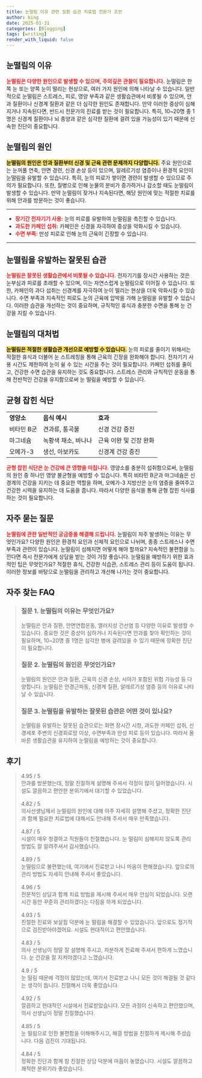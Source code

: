 ```yaml
---
title: 눈떨림 이유 관련 질환 습관 치료법 전문가 조언
author: bing
date: 2025-01-31
categories: [Blogging]
tags: [writing]
render_with_liquid: false
---
```



<h2 id='눈떨림의_이유'>눈떨림의 이유</h2>

<p><b><span style="color: #ee2323;">눈떨림은 다양한 원인으로 발생할 수 있으며, 주의깊은 관찰이 필요합니다.</span></b> 눈떨림은 한쪽 눈 또는 양쪽 눈이 떨리는 현상으로, 여러 가지 원인에 의해 나타날 수 있습니다. 일반적으로 눈떨림은 스트레스, 피로, 영양 부족과 같은 생활습관에서 비롯될 수 있으며, 안과 질환이나 신경계 질환과 같은 더 심각한 원인도 존재합니다. 만약 이러한 증상이 심해지거나 지속된다면, 반드시 전문가의 진료를 받는 것이 필요합니다. 특히, 10~20명 중 1명은 신경계 질환이나 뇌 종양과 같은 심각한 질환에 걸려 있을 가능성이 있기 때문에 신속한 진단이 중요합니다.</p>

<h2 id='눈떨림의_원인'>눈떨림의 원인</h2>

<p><b><span style="background-color: #ffe066;">눈떨림의 원인은 안과 질환부터 신경 및 근육 관련 문제까지 다양합니다.</span></b> 주요 원인으로는 눈꺼풀 연축, 안면 경련, 신경 손상 등이 있으며, 알레르기성 염증이나 환경적 요인이 눈떨림을 유발할 수 있습니다. 특히, 눈의 피로가 쌓이면 경련이 발생할 수 있으므로 주의가 필요합니다. 또한, 질병으로 인해 눈물의 분비가 증가하거나 감소할 때도 눈떨림이 발생할 수 있습니다. 만약 눈떨림이 잦거나 지속된다면, 해당 원인에 맞는 적절한 치료를 위해 안과를 방문하는 것이 좋습니다.</p>

<hr />

<ul>
    <li><b><span style="color: #ee2323;">장기간 전자기기 사용:</span></b> 눈의 피로를 유발하여 눈떨림을 촉진할 수 있습니다.</li>
    <li><b><span style="color: #ee2323;">과도한 카페인 섭취:</span></b> 카페인은 신경을 자극하여 증상을 악화시킬 수 있습니다.</li>
    <li><b><span style="color: #ee2323;">수면 부족:</span></b> 만성 피로로 인해 눈의 근육이 긴장할 수 있습니다.</li>
</ul>

<hr />

<h2 id='눈떨림을_유발하는_잘못된_습관'>눈떨림을 유발하는 잘못된 습관</h2>

<p><b><span style="color: #ee2323;">눈떨림은 잘못된 생활습관에서 비롯될 수 있습니다.</span></b> 전자기기를 장시간 사용하는 것은 눈부심과 피로를 초래할 수 있으며, 이는 자연스럽게 눈떨림으로 이어질 수 있습니다. 또한, 카페인의 과다 섭취는 신경계를 자극하여 눈이 떨리는 현상을 더욱 악화시킬 수 있습니다. 수면 부족과 지속적인 피로도 눈의 근육에 압박을 가해 눈떨림을 유발할 수 있습니다. 이러한 습관을 개선하는 것이 중요하며, 규칙적인 휴식과 충분한 수면을 통해 눈 건강을 지킬 수 있습니다.</p>

<h2 id='눈떨림의_대처법'>눈떨림의 대처법</h2>

<p><b><span style="background-color: #ffe066;">눈떨림은 적절한 생활습관 개선으로 예방할 수 있습니다.</span></b> 눈의 피로를 줄이기 위해서는 적절한 휴식과 더불어 눈 스트레칭을 통해 근육의 긴장을 완화해야 합니다. 전자기기 사용 시간도 제한하여 눈이 쉴 수 있는 시간을 주는 것이 필요합니다. 카페인 섭취를 줄이고, 건강한 수면 습관을 유지하는 것도 중요합니다. 스트레스 관리와 규칙적인 운동을 통해 전반적인 건강을 유지함으로써 눈 떨림을 예방할 수 있습니다.</p>

<h2 id='균형잡힌_식단'>균형 잡힌 식단</h2>

<table>
    <tr>
        <td><b>영양소</b></td>
        <td><b>음식 예시</b></td>
        <td><b>효과</b></td>
    </tr>
    <tr>
        <td>비타민 B군</td>
        <td>견과류, 통곡물</td>
        <td>신경 건강 증진</td>
    </tr>
    <tr>
        <td>마그네슘</td>
        <td>녹황색 채소, 바나나</td>
        <td>근육 이완 및 긴장 완화</td>
    </tr>
    <tr>
        <td>오메가-3</td>
        <td>생선, 아보카도</td>
        <td>신경계 건강 증진</td>
    </tr>
</table>

<p><b><span style="color: #ee2323;">균형 잡힌 식단은 눈 건강에 큰 영향을 미칩니다.</span></b> 영양소를 충분히 섭취함으로써, 눈떨림의 원인 중 하나인 영양 불균형을 예방할 수 있습니다. 특히 비타민 B군과 마그네슘은 신경계의 건강을 지키는 데 중요한 역할을 하며, 오메가-3 지방산은 눈의 염증을 줄여주고 건강한 시력을 유지하는 데 도움을 줍니다. 따라서 다양한 음식을 통해 균형 잡힌 식사를 하는 것이 필요합니다.</p>

<h2 id='자주_묻는_질문'>자주 묻는 질문</h2>

<p><b><span style="color: #ee2323;">눈떨림에 관한 일반적인 궁금증을 해결해 드립니다.</span></b> 눈떨림이 자주 발생하는 이유는 무엇인가요? 다양한 원인은 환경적 요인과 신체적 요인으로 나뉘며, 종종 스트레스나 수면 부족과 관련이 있습니다. 눈떨림이 심해지면 어떻게 해야 할까요? 지속적인 불편함을 느낀다면 즉시 전문가에게 상담을 받는 것이 가장 좋습니다. 눈떨림을 예방하기 위한 효과적인 팁은 무엇인가요? 적절한 휴식, 건강한 식습관, 스트레스 관리 등이 도움이 됩니다. 이러한 정보를 바탕으로 눈떨림을 관리하고 개선해 나가는 것이 중요합니다.</p>


<h2 id='자주_찾는_FAQ'>자주 찾는 FAQ</h2>
<div itemscope="" itemtype="https://schema.org/FAQPage"> 
<blockquote> 
<div itemscope="" itemprop="mainEntity" itemtype="https://schema.org/Question"> 
<h3 itemprop="name">질문 1. 눈떨림의 이유는 무엇인가요?</h3> 
<div itemscope="" itemprop="acceptedAnswer" itemtype="https://schema.org/Answer"> 
<span itemprop="text"> 
<p>눈떨림은 안과 질환, 안면연합운동, 앨러지성 건선염 등 다양한 이유로 발생할 수 있습니다. 중요한 것은 증상이 심하거나 지속된다면 안과를 찾아 확인하는 것이 필요하며, 10~20명 중 1명은 심각한 병에 걸려있을 수 있기 때문에 정확한 진단이 필요합니다.</p> 
</span> 
</div> 
</div> 

<div itemscope="" itemprop="mainEntity" itemtype="https://schema.org/Question"> 
<h3 itemprop="name">질문 2. 눈떨림의 원인은 무엇인가요?</h3> 
<div itemscope="" itemprop="acceptedAnswer" itemtype="https://schema.org/Answer"> 
<span itemprop="text"> 
<p>눈떨림의 원인은 안과 질환, 근육의 신경 손상, 시야가 포함된 위험 가능성 등 다양합니다. 눈떨림은 안경근파동, 신경계 질환, 알레르기성 염증 등의 이유로 나타날 수 있습니다.</p> 
</span> 
</div> 
</div> 

<div itemscope="" itemprop="mainEntity" itemtype="https://schema.org/Question"> 
<h3 itemprop="name">질문 3. 눈떨림을 유발하는 잘못된 습관은 어떤 것이 있나요?</h3> 
<div itemscope="" itemprop="acceptedAnswer" itemtype="https://schema.org/Answer"> 
<span itemprop="text"> 
<p>눈떨림을 유발하는 잘못된 습관으로는 화면 장시간 시청, 과도한 카페인 섭취, 신경세포 주변의 신경회로망 이상, 수면부족과 만성 피로 등이 있습니다. 따라서 올바른 생활습관을 유지하여 눈떨림을 예방하는 것이 중요합니다.</p> 
</span> 
</div> 
</div> 
</blockquote> 
</div>
<h2 id='후기'>후기</h2>
<div itemscope itemtype="https://schema.org/Product">
  <blockquote>
  <div itemprop="review" itemscope itemtype="https://schema.org/Review">
      <div itemprop="reviewRating" itemscope itemtype="https://schema.org/Rating"> <span itemprop="ratingValue">4.95</span> / <span itemprop="bestRating">5</span> </div>
      <span itemprop="reviewBody">안과를 방문했는데, 정말 친절하게 설명해 주셔서 걱정이 많이 덜어졌습니다. 시설도 깔끔하고 편안한 분위기에서 대기할 수 있었습니다.</span>
  </div>
  <br>
  <div itemprop="review" itemscope itemtype="https://schema.org/Review">
      <div itemprop="reviewRating" itemscope itemtype="https://schema.org/Rating"> <span itemprop="ratingValue">4.82</span> / <span itemprop="bestRating">5</span> </div>
      <span itemprop="reviewBody">의사선생님께서 눈떨림의 원인에 대해 아주 자세히 설명해 주셨고, 정확한 진단과 함께 필요한 치료법에 대해서도 안내해 주셔서 매우 만족했습니다.</span>
  </div>
  <br>
  <div itemprop="review" itemscope itemtype="https://schema.org/Review">
      <div itemprop="reviewRating" itemscope itemtype="https://schema.org/Rating"> <span itemprop="ratingValue">4.87</span> / <span itemprop="bestRating">5</span> </div>
      <span itemprop="reviewBody">시설이 매우 청결하고 직원들이 친절했습니다. 눈 떨림이 심해지지 않도록 관리 방법도 잘 알려주셔서 감사했습니다.</span>
  </div>
  <br>
  <div itemprop="review" itemscope itemtype="https://schema.org/Review">
      <div itemprop="reviewRating" itemscope itemtype="https://schema.org/Rating"> <span itemprop="ratingValue">4.89</span> / <span itemprop="bestRating">5</span> </div>
      <span itemprop="reviewBody">눈떨림으로 불편했는데, 여기에서 진료받고 나니 마음이 편해졌습니다. 앞으로의 관리 방법도 자세히 안내해 주셔서 좋았습니다.</span>
  </div>
  <br>
  <div itemprop="review" itemscope itemtype="https://schema.org/Review">
      <div itemprop="reviewRating" itemscope itemtype="https://schema.org/Rating"> <span itemprop="ratingValue">4.96</span> / <span itemprop="bestRating">5</span> </div>
      <span itemprop="reviewBody">전문적인 상담과 함께 치료 방법을 제시해 주셔서 매우 안심이 되었습니다. 오랜 시간 동안 꾸준히 관리하겠다는 다짐을 하게 되었습니다.</span>
  </div>
  <br>
  <div itemprop="review" itemscope itemtype="https://schema.org/Review">
      <div itemprop="reviewRating" itemscope itemtype="https://schema.org/Rating"> <span itemprop="ratingValue">4.93</span> / <span itemprop="bestRating">5</span> </div>
      <span itemprop="reviewBody">친절한 진료와 보살핌 덕분에 눈 떨림을 해결할 수 있었습니다. 앞으로도 정기적으로 검진받아야겠어요. 시설도 현대적이고 편안했습니다.</span>
  </div>
  <br>
  <div itemprop="review" itemscope itemtype="https://schema.org/Review">
      <div itemprop="reviewRating" itemscope itemtype="https://schema.org/Rating"> <span itemprop="ratingValue">4.83</span> / <span itemprop="bestRating">5</span> </div>
      <span itemprop="reviewBody">의사 선생님이 정말 잘 설명해 주시고, 차분하게 진료해 주셔서 편하게 느꼈습니다. 눈 건강을 잘 지켜야겠다고 느꼈습니다.</span>
  </div>
  <br>
  <div itemprop="review" itemscope itemtype="https://schema.org/Review">
      <div itemprop="reviewRating" itemscope itemtype="https://schema.org/Rating"> <span itemprop="ratingValue">4.9</span> / <span itemprop="bestRating">5</span> </div>
      <span itemprop="reviewBody">눈 떨림 때문에 걱정이 많았는데, 여기서 진료받고 나니 모든 것이 해결될 것 같다는 생각이 듭니다. 친절해서 더욱 좋았습니다.</span>
  </div>
  <br>
  <div itemprop="review" itemscope itemtype="https://schema.org/Review">
      <div itemprop="reviewRating" itemscope itemtype="https://schema.org/Rating"> <span itemprop="ratingValue">4.92</span> / <span itemprop="bestRating">5</span> </div>
      <span itemprop="reviewBody">깔끔하고 현대적인 시설에서 진료받았습니다. 모든 과정이 신속하고 편안했으며, 의사 선생님이 정말 친절했습니다.</span>
  </div>
  <br>
  <div itemprop="review" itemscope itemtype="https://schema.org/Review">
      <div itemprop="reviewRating" itemscope itemtype="https://schema.org/Rating"> <span itemprop="ratingValue">4.85</span> / <span itemprop="bestRating">5</span> </div>
      <span itemprop="reviewBody">눈 떨림으로 인한 불편함을 이해해주시고, 해결 방법을 친절하게 제시해 주셨습니다. 다음 검진이 기대됩니다.</span>
  </div>
  <br>
  <div itemprop="review" itemscope itemtype="https://schema.org/Review">
      <div itemprop="reviewRating" itemscope itemtype="https://schema.org/Rating"> <span itemprop="ratingValue">4.84</span> / <span itemprop="bestRating">5</span> </div>
      <span itemprop="reviewBody">정확한 진단과 함께 참 친절한 상담 덕분에 마음이 놓였습니다. 시설도 깔끔하고 쾌적한 분위기라 좋았습니다.</span>
  </div>
  </blockquote>
</div>

